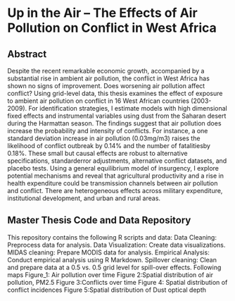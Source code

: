 # Up in the Air – The Effects of Air Pollution on Conflict in West Africa
## Abstract
Despite the recent remarkable economic growth, accompanied by a substantial rise in ambient air pollution, the conflict in West Africa has shown no signs of improvement.
Does worsening air pollution affect conflict? Using grid-level data, this thesis examines the effect of exposure to ambient air pollution on conflict in 16 West African countries
(2003-2009). For identification strategies, I estimate models with high dimensional fixed effects and instrumental variables using dust from the Saharan desert during the Harmattan season. The findings suggest that air pollution does increase the probability and intensity of conflicts. For instance, a one standard deviation increase in air pollution (0.03mg/m3) raises the likelihood of conflict outbreak by 0.14% and the number of fatalitiesby 0.18%. These small but causal effects are robust to alternative specifications, standarderror adjustments, alternative conflict datasets, and placebo tests. Using a general equilibrium model of insurgency, I explore potential mechanisms and reveal that agricultural productivity and a rise in health expenditure could be transmission channels between air pollution and conflict. There are heterogeneous effects across military expenditure, institutional development, and urban and rural areas.
## Master Thesis Code and Data Repository
This repository contains the following R scripts and data:
Data Cleaning: Preprocess data for analysis.
Data Visualization: Create data visualizations.
MIDAS cleaning: Prepare MODIS data for analysis.
Empirical Analysis: Conduct empirical analysis using R Markdown.
Spillover cleaning: Clean and prepare data at a 0.5 vs. 0.5 grid level for spill-over effects.
Following maps 
Figure_1: Air pollution over time 
Figure 2:Spatial distribution of air pollution, PM2.5 
Figure 3:Conflicts over time 
Figure 4: Spatial distribution of conflict incidences 
Figure 5:Spatial distribution of Dust optical depth 
